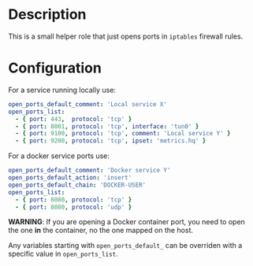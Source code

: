 # Description

This is a small helper role that just opens ports in `iptables` firewall rules.

# Configuration

For a service running locally use:
```yaml
open_ports_default_comment: 'Local service X'
open_ports_list:
  - { port: 443,  protocol: 'tcp' }
  - { port: 8001, protocol: 'tcp', interface: 'tun0' }
  - { port: 9100, protocol: 'tcp', comment: 'Local service Y' }
  - { port: 9200, protocol: 'tcp', ipset: 'metrics.hq' }
```
For a docker service ports use:
```yaml
open_ports_default_comment: 'Docker service Y'
open_ports_default_action: 'insert'
open_ports_default_chain: 'DOCKER-USER'
open_ports_list:
  - { port: 8080, protocol: 'tcp' }
  - { port: 8080, protocol: 'udp' }
```
__WARNING__: If you are opening a Docker container port, you need to open the one __in__ the container, no the one mapped on the host.

Any variables starting with `open_ports_default_` can be overriden with a specific value in `open_ports_list`.
